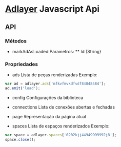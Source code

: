 # [Adlayer](http://adlayer.com.br) Javascript Api


## API

### Métodos

* markAdAsLoaded
Parametros:
** Id {String}

### Propriedades

* ads
Lista de peças renderizadas
Exemplo:
```javascript
var ad = adlayer.ads['mfkvfmvkdfvdf84848484'];
ad.emit('load');
```

* config
Configurações da biblioteca

* connections
Lista de conexões abertas e fechadas

* page
Representação da página atual

* spaces
Lista de espaços renderizados
Exemplo:
```javascript
var space = adlayer.spaces['0202kjj44949999992j8'];
space.close();
```